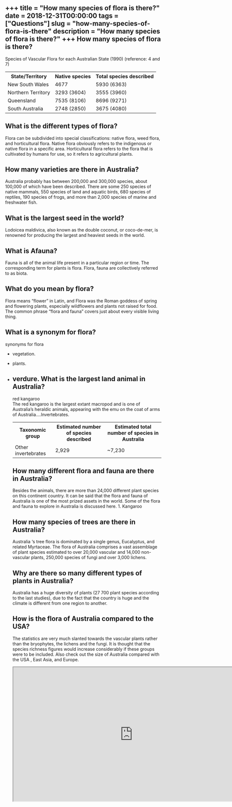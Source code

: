 +++
title = "How many species of flora is there?"
date = 2018-12-31T00:00:00
tags = ["Questions"]
slug = "how-many-species-of-flora-is-there"
description = "How many species of flora is there?"
+++
How many species of flora is there?
-----------------------------------

Species of Vascular Flora for each Australian State (1990) (reference: 4 and 7)

<table><tr><th>State/Territory</th><th>Native species</th><th>Total species described</th></tr><tr><td>New South Wales</td><td>4677</td><td>5930 (6363)</td></tr><tr><td>Northern Territory</td><td>3293 (3604)</td><td>3555 (3960)</td></tr><tr><td>Queensland</td><td>7535 (8106)</td><td>8696 (9271)</td></tr><tr><td>South Australia</td><td>2748 (2850)</td><td>3675 (4080)</td></tr></table>

What is the different types of flora?
-------------------------------------

Flora can be subdivided into special classifications: native flora, weed flora, and horticultural flora. Native flora obviously refers to the indigenous or native flora in a specific area. Horticultural flora refers to the flora that is cultivated by humans for use, so it refers to agricultural plants.

How many varieties are there in Australia?
------------------------------------------

Australia probably has between 200,000 and 300,000 species, about 100,000 of which have been described. There are some 250 species of native mammals, 550 species of land and aquatic birds, 680 species of reptiles, 190 species of frogs, and more than 2,000 species of marine and freshwater fish.

What is the largest seed in the world?
--------------------------------------

Lodoicea maldivica, also known as the double coconut, or coco-de-mer, is renowned for producing the largest and heaviest seeds in the world.

What is Afauna?
---------------

Fauna is all of the animal life present in a particular region or time. The corresponding term for plants is flora. Flora, fauna are collectively referred to as biota.

What do you mean by flora?
--------------------------

Flora means “flower” in Latin, and Flora was the Roman goddess of spring and flowering plants, especially wildflowers and plants not raised for food. The common phrase “flora and fauna” covers just about every visible living thing.

What is a synonym for flora?
----------------------------

synonyms for flora

- vegetation.
- plants.
- verdure. What is the largest land animal in Australia?
    ---------------------------------------------
    
    red kangaroo  
    The red kangaroo is the largest extant macropod and is one of Australia’s heraldic animals, appearing with the emu on the coat of arms of Australia….Invertebrates.
    
    <table><tr><th>Taxonomic group</th><th>Estimated number of species described</th><th>Estimated total number of species in Australia</th></tr><tr><td>Other invertebrates</td><td>2,929</td><td>~7,230</td></tr></table>
    
    How many different flora and fauna are there in Australia?
    ----------------------------------------------------------
    
    Besides the animals, there are more than 24,000 different plant species on this continent country. It can be said that the flora and fauna of Australia is one of the most prized assets in the world. Some of the flora and fauna to explore in Australia is discussed here. 1. Kangaroo
    
    How many species of trees are there in Australia?
    -------------------------------------------------
    
    Australia ‘s tree flora is dominated by a single genus, Eucalyptus, and related Myrtaceae. The flora of Australia comprises a vast assemblage of plant species estimated to over 20,000 vascular and 14,000 non-vascular plants, 250,000 species of fungi and over 3,000 lichens.
    
    Why are there so many different types of plants in Australia?
    -------------------------------------------------------------
    
    Australia has a huge diversity of plants (27 700 plant species according to the last studies), due to the fact that the country is huge and the climate is different from one region to another.
    
    How is the flora of Australia compared to the USA?
    --------------------------------------------------
    
    The statistics are very much slanted towards the vascular plants rather than the bryophytes, the lichens and the fungi. It is thought that the species richness figures would increase considerably if these groups were to be included. Also check out the size of Australia compared with the USA , East Asia, and Europe.
    
    <iframe allow="accelerometer; autoplay; clipboard-write; encrypted-media; gyroscope; picture-in-picture" allowfullscreen="" class="__youtube_prefs__  epyt-is-override  no-lazyload" data-no-lazy="1" data-origheight="433" data-origwidth="770" data-skipgform_ajax_framebjll="" height="433" id="_ytid_98068" loading="lazy" src="https://www.youtube.com/embed/qmgSHP4Fhgg?enablejsapi=1&autoplay=0&cc_load_policy=0&cc_lang_pref=&iv_load_policy=1&loop=0&modestbranding=0&rel=1&fs=1&playsinline=0&autohide=2&theme=dark&color=red&controls=1&" title="YouTube player" width="770"></iframe>